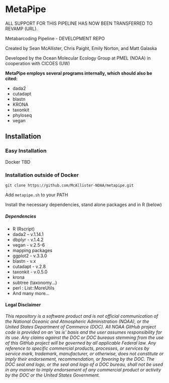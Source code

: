# MetaPipe

ALL SUPPORT FOR THIS PIPELINE HAS NOW BEEN TRANSFERRED TO REVAMP (URL).

Metabarcoding Pipeline - DEVELOPMENT REPO

Created by Sean McAllister, Chris Paight, Emily Norton, and Matt Galaska

Developed by the Ocean Molecular Ecology Group at <a class="ui-tooltip" title="Pacific Marine Environmental Laboratory"><span style="cursor: help;">PMEL</span></a> (<a class="ui-tooltip" title="National Oceanic and Atmospheric Administration"><span style="cursor: help;">NOAA</span></a>) in cooperation with <a class="ui-tooltip" title="Cooperative Institute for Climate, Ocean, & Ecosystem Studies"><span style="cursor: help;">CICOES</span></a> (<a class="ui-tooltip" title="University of Washington"><span style="cursor: help;">UW</span></a>)

**MetaPipe employs several programs internally, which should also be cited:**

* dada2
* cutadapt
* blastn
* KRONA
* taxonkit
* phyloseq
* vegan

## Installation
### Easy Installation
Docker TBD

### Installation outside of Docker

```
git clone https://github.com/McAllister-NOAA/metapipe.git

```

Add ```metapipe.sh``` to your PATH

Install the necessary dependencies, stand alone packages and in R (below)
##### Dependencies
* R (Rscript)
* dada2 – v.1.14.1
* dbplyr - v.1.4.2
* vegan - v.2.5-6
* mapping packages
* ggplot2 - v.3.3.0
* blastn - v.x
* cutadapt - v.2.8
* taxonkit - v.0.5.0
* krona
* subtree (taxonomy...)
* perl : List::MoreUtils
* And many more...

#### Legal Disclaimer
*This repository is a software product and is not official communication
of the National Oceanic and Atmospheric Administration (NOAA), or the
United States Department of Commerce (DOC).  All NOAA GitHub project
code is provided on an 'as is' basis and the user assumes responsibility
for its use.  Any claims against the DOC or DOC bureaus stemming from
the use of this GitHub project will be governed by all applicable Federal
law.  Any reference to specific commercial products, processes, or services
by service mark, trademark, manufacturer, or otherwise, does not constitute
or imply their endorsement, recommendation, or favoring by the DOC.
The DOC seal and logo, or the seal and logo of a DOC bureau, shall not
be used in any manner to imply endorsement of any commercial product
or activity by the DOC or the United States Government.*

